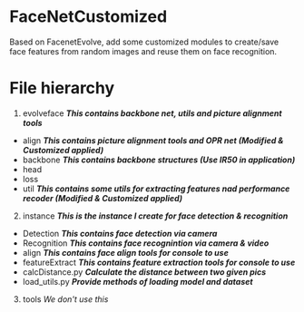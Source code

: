 # FaceNetCustomized
Based on FacenetEvolve, add some customized modules to create/save face features from random images and reuse them on face recognition.

# File hierarchy
 1. evolveface     ***This contains backbone net, utils and picture alignment tools***
  - align     ***This contains picture alignment tools and OPR net (Modified & Customized applied)***
  - backbone      ***This contains backbone structures (Use IR50 in application)***
  - head
  - loss
  - util      ***This contains some utils for extracting features nad performance recoder (Modified & Customized applied)***
  
 2. instance     ***This is the instance I create for face detection & recognition***
  - Detection   ***This contains face detection via camera***
  - Recognition     ***This contains face recognintion via camera & video***
  - align     ***This contains face align tools for console to use***
  - featureExtract      ***This contains feature extraction tools for console to use***
  - calcDistance.py     ***Calculate the distance between two given pics***
  - load_utils.py     ***Provide methods of loading model and dataset***
  
 3. tools     *We don't use this*
